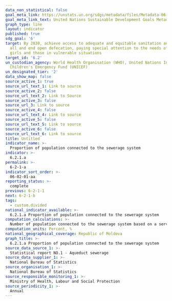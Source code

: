 ```yaml
---
data_non_statistical: false
goal_meta_link: https://unstats.un.org/sdgs/metadata/files/Metadata-06-02-01.pdf
goal_meta_link_text: United Nations Sustainable Development Goals Metadata (pdf 428kB)
graph_type: line
layout: indicator
published: true
sdg_goal: '6'
target: By 2030, achieve access to adequate and equitable sanitation and hygiene for
  all and end open defecation, paying special attention to the needs of women and
  girls and those in vulnerable situations
target_id: '6.2'
un_custodian_agency: World Health Organisation (WHO), United Nations International
  Children's Emergency Fund (UNICEF)
un_designated_tier: '2'
data_show_map: false
source_active_1: true
source_url_text_1: Link to source
source_active_2: false
source_url_text_2: Link to Source
source_active_3: false
source_url_3: Link to source
source_active_4: false
source_url_text_4: Link to source
source_active_5: false
source_url_text_5: Link to source
source_active_6: false
source_url_text_6: Link to source
title: Untitled
indicator_name: >-
  Proportion of population connected to the sewerage system
indicator: >-
  6.2.1.a
permalink: >-
  6-2-1-a
indicator_sort_order: >-
  06-02-01-aa
reporting_status: >-
  complete
previous: 6-2-1-1
next: 6-2-1-b
tags:
  - custom.divided
national_indicator_available: >-
  6.2.1.a Proportion of population connected to the sewerage system
computation_calculations: >-
  Number of population connected to the sewerage system based on a service provision contract with the enterprise providing such services out of the total number of population*100
computation_units: Percent, %
national_geographical_coverage: Republic of Moldova
graph_title: >-
  6.2.1.a Proportion of population connected to the sewerage system
source_data_source_1: >-
  Statistical report NO.1 - Aqueduct sewerage
source_data_supplier_1: >-
  National Bureau of Statistics
source_organisation_1: >-
  National Bureau of Statistics
source_responsible_monitoring_1: >-
  Ministry of Health, Labour and Social Protection
source_periodicity_1: >-
  Annual
---
```

